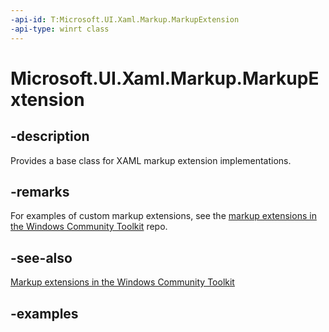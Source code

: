 ```yaml
---
-api-id: T:Microsoft.UI.Xaml.Markup.MarkupExtension
-api-type: winrt class
---
```


<!-- Class syntax.
public class MarkupExtension
-->

# Microsoft.UI.Xaml.Markup.MarkupExtension

## -description

Provides a base class for XAML markup extension implementations.

## -remarks

For examples of custom markup extensions, see the [markup extensions in the Windows Community Toolkit](https://github.com/windows-toolkit/WindowsCommunityToolkit/tree/master/Microsoft.Toolkit.Uwp.UI/Extensions/Markup) repo.

## -see-also

[Markup extensions in the Windows Community Toolkit](https://github.com/windows-toolkit/WindowsCommunityToolkit/tree/master/Microsoft.Toolkit.Uwp.UI/Extensions/Markup)

## -examples

